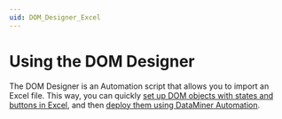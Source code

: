 ```yaml
---
uid: DOM_Designer_Excel
---
```


# Using the DOM Designer

The DOM Designer is an Automation script that allows you to import an Excel file. This way, you can quickly [set up DOM objects with states and buttons in Excel](xref:DOM_Designer_Excel_config), and then [deploy them using DataMiner Automation](xref:DOM_Designer_Excel_deployment).
